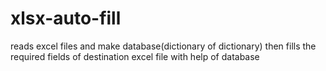 # xlsx-auto-fill
reads excel files and make database(dictionary of dictionary) then fills the required fields of destination excel file with help of database

